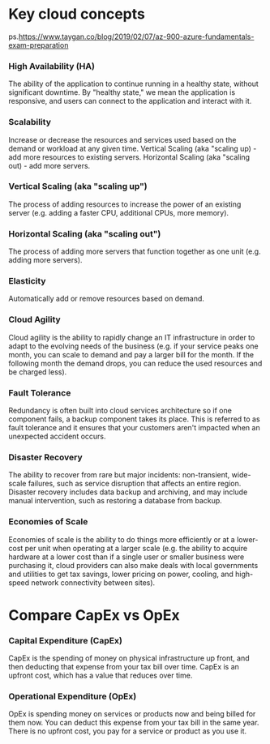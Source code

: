 # Key cloud concepts
ps.https://www.taygan.co/blog/2019/02/07/az-900-azure-fundamentals-exam-preparation

### High Availability (HA)
The ability of the application to continue running in a healthy state, without significant downtime. By "healthy state," we mean the application is responsive, and users can connect to the application and interact with it.

### Scalability
Increase or decrease the resources and services used based on the demand or workload at any given time. Vertical Scaling (aka "scaling up) - add more resources to existing servers. Horizontal Scaling (aka "scaling out) - add more servers.

### Vertical Scaling (aka "scaling up")
The process of adding resources to increase the power of an existing server (e.g. adding a faster CPU, additional CPUs, more memory).

### Horizontal Scaling (aka "scaling out")
The process of adding more servers that function together as one unit (e.g. adding more servers).

### Elasticity
Automatically add or remove resources based on demand.

### Cloud Agility
Cloud agility is the ability to rapidly change an IT infrastructure in order to adapt to the evolving needs of the business (e.g. if your service peaks one month, you can scale to demand and pay a larger bill for the month. If the following month the demand drops, you can reduce the used resources and be charged less).

### Fault Tolerance
Redundancy is often built into cloud services architecture so if one component fails, a backup component takes its place. This is referred to as fault tolerance and it ensures that your customers aren't impacted when an unexpected accident occurs.

### Disaster Recovery
The ability to recover from rare but major incidents: non-transient, wide-scale failures, such as service disruption that affects an entire region. Disaster recovery includes data backup and archiving, and may include manual intervention, such as restoring a database from backup.

### Economies of Scale
Economies of scale is the ability to do things more efficiently or at a lower-cost per unit when operating at a larger scale (e.g. the ability to acquire hardware at a lower cost than if a single user or smaller business were purchasing it, cloud providers can also make deals with local governments and utilities to get tax savings, lower pricing on power, cooling, and high-speed network connectivity between sites).

# Compare CapEx vs OpEx

### Capital Expenditure (CapEx)
CapEx is the spending of money on physical infrastructure up front, and then deducting that expense from your tax bill over time. CapEx is an upfront cost, which has a value that reduces over time.

### Operational Expenditure (OpEx)
OpEx is spending money on services or products now and being billed for them now. You can deduct this expense from your tax bill in the same year. There is no upfront cost, you pay for a service or product as you use it.
